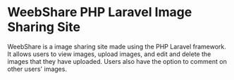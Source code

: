# WeebShare PHP Laravel Image Sharing Site

WeebShare is a image sharing site made using the PHP Laravel framework. It allows users to view images, upload images, 
and edit and delete the images that they have uploaded. Users also have the option to comment on other users' images.